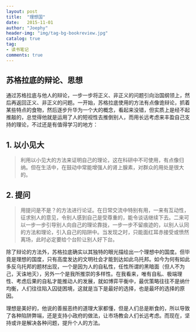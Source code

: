```yaml
---
layout: post
title:  "理想国"
date:   2015-11-01
author: "Joephy"
header-img: "img/tag-bg-bookreview.jpg"
catalog: true
tag:
- 读书笔记 
comments: true
---
```

苏格拉底的辩论、思想
-----------

通过苏格拉底与他人的辩论，一步一步将正义、非正义的问题引向治国纲领上，然后再返回正义、非正义的问题。一开始，苏格拉底使用的方法有点像诡辩论，抓着某些特点的食物，然后逐步升华为一个大的概念，看起来没错，但实质上是经不起推敲的，总觉得他就是运用了人的短视性去推倒别人，而用长远考虑来丰盈自己支持的理论，不过还是有值得学习的地方：

## 1. 以小见大
>利用以小见大的方法来证明自己的理论，这在科研中不可使用，有点像归纳。但在生活中，在鼓动中常能增强人的肾上腺素，对群众的用处是很大的。

## 2. 提问
>用提问是不是？的方法进行论证。在日常交流中特别有用，一来有互动性，征求别人的意见，令别人感到自己是受尊重的，能令谈话继续下去。二来可以一步一步引导别人向自己的理论靠拢，一步一步不留痕迹的，以别人认同的方法和理论，引入自己的陷阱中。当发现之时，只能面红耳赤接受或愤然离场，此时必定要给个台阶让别人好下台。

除了辩论的方法外，苏格拉底确实以其独特的眼光描绘出一个理想中的国度。但毕竟是理想的国度，只有高度发达的文明社会才能到达如此乌托邦。如今为何有如此多反乌托邦的题材出现，一个是因为人的自私性，任性所谓的黑暗面（但人不为己，天诛地灭），另外一个是我所推崇的多样性。在我看来，唯有自私、极端理性、考虑后果的自私才能推动人的发展，就如博弈平衡中，最优策略往往不是纳什均衡，人们往往陷入囚徒困境，这就是当下是最好的选择，也是最坏的选择的原因。

理想是美好的，他说的善报恶终的道理大家都懂，但是人们总是断食的，所以导致了各种陷阱弊端，还是支持小政府的做法，让市场教会人们长远考虑。而现在，坚持或许是解决各种问题，提升个人的方法。


